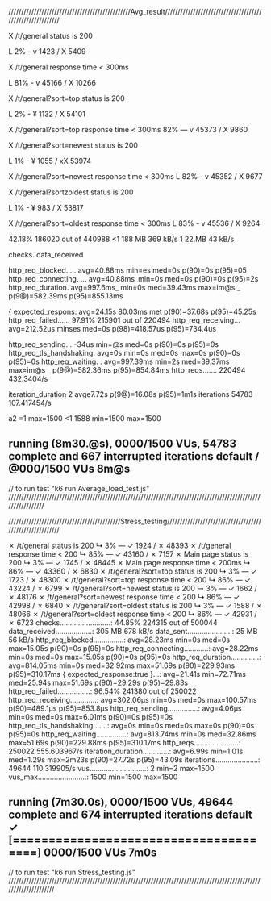

////////////////////////////////////////////////Avg_result//////////////////////////////////////////////////////////

X /t/general status is 200

L 2% - v 1423 / X 5409

X /t/general response time < 300ms

L 81% - v 45166 / X 10266

X /t/general?sort=top status is 200

L 2% - ¥ 1132 / X 54101

X /t/general?sort=top response time < 300ms
82% — v 45373 / X 9860

X /t/general?sort=newest status is 200

L 1% - ¥ 1055 / xX 53974

X /t/general?sort=newest response time < 300ms
L 82% - v 45352 / X 9677

X /t/general?sortzoldest status is 200

L 1% - ¥ 983 / X 53817

X /t/general?sort=oldest response time < 300ms
L 83% - v 45536 / X 9264

42.18% 186020 out of 440988
<1 188 MB 369 kB/s
1 22.MB 43 kB/s

checks.
data_received

http_req_blocked..... avg=40.88ms  min=es med=0s p(90)=0s p(95)=05
http_req_connecting. ... avg=40.88ms_min=0s med=0s p(90)=0s p(95)=2s
http_req_duration. avg=997.6ms_ min=0s med=39.43ms max=im@s _ p(9@)=582.39ms p(95)=855.13ms

{ expected_respons: avg=24.15s 80.03ms met p(90)=37.68s p(95)=45.25s
http_req_failed...... 97.91% 215901 out of 220494
http_req_receiving... avg=212.52us minses med=0s p(98)=418.57us p(95)=734.4us

http_req_sending. . -34us  min=@s med=0s p(90)=0s p(95)=0s
http_req_tls_handshaking. avg=0s min=0s med=0s max=0s p(90)=0s p(95)=0s
http_req_waiting. . avg=997.39ms min=2s med=39.37ms max=im@s _ p(9@)=582.36ms p(95)=854.84ms
http_reqs....... 220494 432.3404/s

iteration_duration 2 avge7.72s p(9@)=16.08s  p(95)=1m1s
iterations 54783 107.417454/s

a2 =1 max=1500
<1 1588 min=1500 max=1500

running (8m30.@s), 0000/1500 VUs, 54783 complete and 667 interrupted iterations
default / @000/1500 VUs 8m@s
----------------------------------------------------------------------------------------------

// to run test "k6 run Average_load_test.js"
/////////////////////////////////////////////////////////////////////////////////////////////////////////////////

////////////////////////////////////////////Stress_testing/////////////////////////////////////////////////////////


✗ /t/general status is 200
      ↳  3% — ✓ 1924 / ✗ 48393
     ✗ /t/general response time < 200
      ↳  85% — ✓ 43160 / ✗ 7157
     ✗ Main page status is 200
      ↳  3% — ✓ 1745 / ✗ 48445
     ✗ Main page response time < 200ms
      ↳  86% — ✓ 43360 / ✗ 6830
     ✗ /t/general?sort=top status is 200
      ↳  3% — ✓ 1723 / ✗ 48300
     ✗ /t/general?sort=top response time < 200
      ↳  86% — ✓ 43224 / ✗ 6799
     ✗ /t/general?sort=newest status is 200
      ↳  3% — ✓ 1662 / ✗ 48176
     ✗ /t/general?sort=newest response time < 200
      ↳  86% — ✓ 42998 / ✗ 6840
     ✗ /t/general?sort=oldest status is 200
      ↳  3% — ✓ 1588 / ✗ 48066
     ✗ /t/general?sort=oldest response time < 200
      ↳  86% — ✓ 42931 / ✗ 6723
checks.........................: 44.85% 224315 out of 500044
     data_received..................: 305 MB 678 kB/s
     data_sent......................: 25 MB  56 kB/s
     http_req_blocked...............: avg=28.23ms  min=0s      med=0s      max=15.05s   p(90)=0s       p(95)=0s
     http_req_connecting............: avg=28.22ms  min=0s      med=0s      max=15.05s   p(90)=0s       p(95)=0s
     http_req_duration..............: avg=814.05ms min=0s      med=32.92ms max=51.69s   p(90)=229.93ms p(95)=310.17ms
       { expected_response:true }...: avg=21.41s   min=72.71ms med=25.94s  max=51.69s   p(90)=29.29s   p(95)=29.83s
     http_req_failed................: 96.54% 241380 out of 250022
     http_req_receiving.............: avg=302.06µs min=0s      med=0s      max=100.57ms p(90)=489.1µs  p(95)=853.8µs
     http_req_sending...............: avg=4.06µs   min=0s      med=0s      max=6.01ms   p(90)=0s       p(95)=0s
     http_req_tls_handshaking.......: avg=0s       min=0s      med=0s      max=0s       p(90)=0s       p(95)=0s
     http_req_waiting...............: avg=813.74ms min=0s      med=32.86ms max=51.69s   p(90)=229.88ms p(95)=310.17ms
     http_reqs......................: 250022 555.603967/s
     iteration_duration.............: avg=6.99s    min=1.01s   med=1.29s   max=2m23s    p(90)=27.72s   p(95)=43.09s
     iterations.....................: 49644  110.319905/s
     vus............................: 2      min=2                max=1500
     vus_max........................: 1500   min=1500             max=1500


running (7m30.0s), 0000/1500 VUs, 49644 complete and 674 interrupted iterations
default ✓ [======================================] 0000/1500 VUs  7m0s
-------------------------------------------------------------------------------------------------------

// to run test "k6 run Stress_testing.js"
/////////////////////////////////////////////////////////////////////////////////////////////////////////////////////